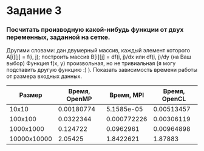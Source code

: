 # Задание 3

### Посчитать производную какой-нибудь функции от двух переменных, заданной на сетке.
Другими словами: дан двумерный массив, каждый элемент которого A[i][j] = f(i, j);
построить массив B[i][j] = df(i, j)/dx или df(i, j)/dy (на Ваш выбор) Функция f(x, y)
произвольная, но не тривиальная (я могу подставить другую функцию :) ). Показать
зависимость времени работы от размера входных данных.

| Размер | Время, OpenMP | Время, MPI | Время, OpenCL |
| --- | --- | --- | --- |
| 10х10 | 0.00180774 | 5.1585e-05 | 0.00513457 |
| 100х100 | 0.0322344 | 0.000772226 | 0.00306119 |
| 1000х1000 | 0.124722 | 0.0962961 | 0.00964898 |
| 10000x10000 | 2.05425 | 1.8422621 | 1.87883 |